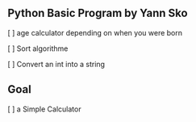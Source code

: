 ## Python Basic Program by Yann Sko

[ ] age calculator depending on when you were born

[ ] Sort algorithme

[ ] Convert an int into a string

## Goal
[ ] a Simple Calculator
